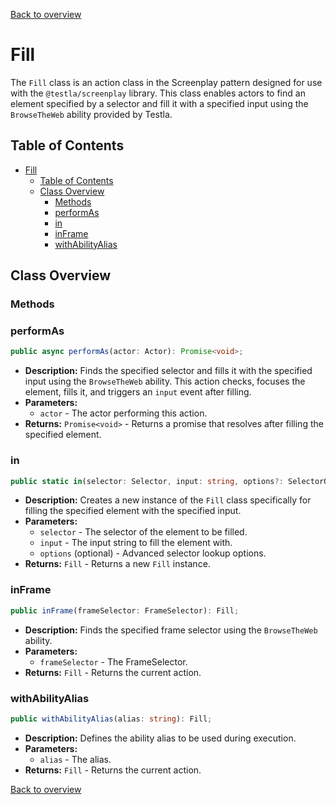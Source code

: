 [Back to overview](../../screenplay_elements.md)

# Fill

The `Fill` class is an action class in the Screenplay pattern designed for use with the `@testla/screenplay` library. This class enables actors to find an element specified by a selector and fill it with a specified input using the `BrowseTheWeb` ability provided by Testla.

## Table of Contents

- [Fill](#fill)
  - [Table of Contents](#table-of-contents)
  - [Class Overview](#class-overview)
    - [Methods](#methods)
    - [performAs](#performas)
    - [in](#in)
    - [inFrame](#inframe)
    - [withAbilityAlias](#withabilityalias)

## Class Overview

### Methods

### performAs

```typescript
public async performAs(actor: Actor): Promise<void>;
```

- **Description:** Finds the specified selector and fills it with the specified input using the `BrowseTheWeb` ability. This action checks, focuses the element, fills it, and triggers an `input` event after filling.
- **Parameters:**
  - `actor` - The actor performing this action.
- **Returns:** `Promise<void>` - Returns a promise that resolves after filling the specified element.

### in

```typescript
public static in(selector: Selector, input: string, options?: SelectorOptions): Fill;
```

- **Description:** Creates a new instance of the `Fill` class specifically for filling the specified element with the specified input.
- **Parameters:**
  - `selector` - The selector of the element to be filled.
  - `input` - The input string to fill the element with.
  - `options` (optional) - Advanced selector lookup options.
- **Returns:** `Fill` - Returns a new `Fill` instance.

### inFrame

```typescript
public inFrame(frameSelector: FrameSelector): Fill;
```

- **Description:** Finds the specified frame selector using the `BrowseTheWeb` ability.
- **Parameters:**
  - `frameSelector` - The FrameSelector.
- **Returns:** `Fill` - Returns the current action.

### withAbilityAlias

```typescript
public withAbilityAlias(alias: string): Fill;
```

- **Description:** Defines the ability alias to be used during execution.
- **Parameters:**
  - `alias` - The alias.
- **Returns:** `Fill` - Returns the current action.

[Back to overview](../../screenplay_elements.md)